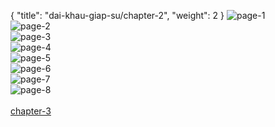 { "title": "dai-khau-giap-su/chapter-2", "weight": 2 }
<img src="dai-khau-giap-su_0002_01-1524569545e684e66c2a2fe03593c008.webp" alt="page-1" origin="http://storage.fshare.vn/Test-vechai/1486446359-Dai-Khau-Giap-Su-Chapter-2a-Hamtruyenvn-ve-chai-02.jpg"><br/>
<img src="dai-khau-giap-su_0002_02-2319a7810418a93804f73f7f1e48cd78.webp" alt="page-2" origin="http://storage.fshare.vn/Test-vechai/1486446359-Dai-Khau-Giap-Su-Chapter-2a-Hamtruyenvn-ve-chai-03.jpg"><br/>
<img src="dai-khau-giap-su_0002_03-20c2e0b764ca91bd505042ef25fb2591.webp" alt="page-3" origin="http://storage.fshare.vn/Test-vechai/1486446359-Dai-Khau-Giap-Su-Chapter-2a-Hamtruyenvn-ve-chai-04.jpg"><br/>
<img src="dai-khau-giap-su_0002_04-fc8212d4369c0bb994fa0aff0b5dd4b4.webp" alt="page-4" origin="http://storage.fshare.vn/Test-vechai/1486446359-Dai-Khau-Giap-Su-Chapter-2a-Hamtruyenvn-ve-chai-05.jpg"><br/>
<img src="dai-khau-giap-su_0002_05-63d67c909652c89feab746c3edf6197a.webp" alt="page-5" origin="http://storage.fshare.vn/Test-vechai/1486446359-Dai-Khau-Giap-Su-Chapter-2a-Hamtruyenvn-ve-chai-06.jpg"><br/>
<img src="dai-khau-giap-su_0002_06-64f4dacdfd05a63c1df9c69f78bbf8e5.webp" alt="page-6" origin="http://storage.fshare.vn/Test-vechai/1486446359-Dai-Khau-Giap-Su-Chapter-2a-Hamtruyenvn-ve-chai-07.jpg"><br/>
<img src="dai-khau-giap-su_0002_07-aaef9a5027460f94366453a571ba5042.webp" alt="page-7" origin="http://storage.fshare.vn/Test-vechai/1486446359-Dai-Khau-Giap-Su-Chapter-2a-Hamtruyenvn-ve-chai-08.jpg"><br/>
<img src="dai-khau-giap-su_0002_08-ff36c310592cbe1f6e795461bfabba43.webp" alt="page-8" origin="http://storage.fshare.vn/Test-vechai/1486446359-Dai-Khau-Giap-Su-Chapter-2a-Hamtruyenvn-ve-chai-09.jpg"><br/>
<br/><a class="nextchap" href="/dai-khau-giap-su/chapter-3">chapter-3</a>

